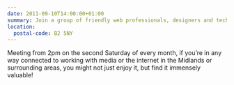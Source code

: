 ```yaml
---
date: 2011-09-10T14:00:00+01:00
summary: Join a group of friendly web professionals, designers and tech enthusiasts from the greater Multipack community, in the lovely setting of the Old Joint Stock, situated in the centre of Birmingham, for a drink or two and a bite to eat.
location:
  postal-code: B2 5NY
---
```

Meeting from 2pm on the second Saturday of every month, if you’re in any way connected to working with media or the internet in the Midlands or surrounding areas, you might not just enjoy it, but find it immensely valuable!

